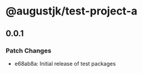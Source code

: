 # @augustjk/test-project-a

## 0.0.1

### Patch Changes

- e68ab8a: Initial release of test packages
